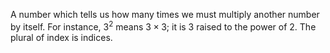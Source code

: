 A number which tells us how many times we must multiply another number
by itself. For instance, $3^2$ means $3 \times 3$; it is 3 raised to the
power of 2. The plural of index is indices.
